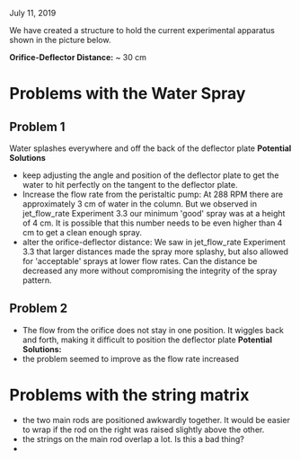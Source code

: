 July 11, 2019

We have created a structure to hold the current experimental apparatus shown in the picture below.

**Orifice-Deflector Distance:** ~ 30 cm

# Problems with the Water Spray
## Problem 1
Water splashes everywhere and off the back of the deflector plate
**Potential Solutions**
- keep adjusting the angle and position of the deflector plate to get the water to hit perfectly on the tangent to the deflector plate.
- Increase the flow rate from the peristaltic pump: At 288 RPM there are approximately 3 cm of water in the column. But we observed in jet_flow_rate Experiment 3.3 our minimum 'good' spray was at a height of 4 cm. It is possible that this number needs to be even higher than 4 cm to get a clean enough spray.
- alter the orifice-deflector distance: We saw in jet_flow_rate Experiment 3.3 that larger distances made the spray more splashy, but also allowed for 'acceptable' sprays at lower flow rates. Can the distance be decreased any more without compromising the integrity of the spray pattern.


## Problem 2
- The flow from the orifice does not stay in one position. It wiggles back and forth, making it difficult to position the deflector plate
**Potential Solutions:**
- the problem seemed to improve as the flow rate increased


# Problems with the string matrix
- the two main rods are positioned awkwardly together. It would be easier to wrap if the rod on the right was raised slightly above the other.
- the strings on the main rod overlap a lot. Is this a bad thing?
-
